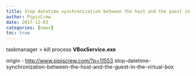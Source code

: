 ```yaml
---
title: Stop datetime synchronization between the host and the guest in the virtual box
author: PipisCrew
date: 2017-12-03
categories: [news]
toc: true
---
```


taskmanager > kill process **VBoxService.exe**

origin - http://www.pipiscrew.com/?p=11553 stop-datetime-synchronization-between-the-host-and-the-guest-in-the-virtual-box